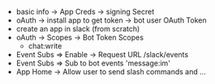 - basic info -> App Creds -> signing Secret
- oAuth -> install app to get token -> bot user OAuth Token 
- create an app in slack (from scratch)
- oAuth -> Scopes -> Bot Token Scopes
    - chat:write
- Event Subs => Enable -> Request URL /slack/events
- Event Subs => Sub to bot events 'message:im'
- App Home -> Allow user to send slash commands and ...